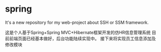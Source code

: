 # spring
It's a new repository for my web-project about SSH or SSM framework.

这是个人基于Spring+Spring MVC+Hibernate框架开发的仿HR信息管理系统
目前前端页面已经基本做好，后台功能陆续实现中。
接下来将实现员工信息添加及修改模块
